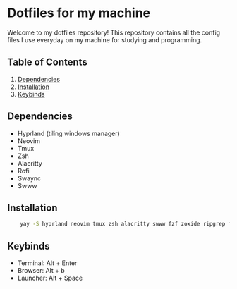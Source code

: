 # Dotfiles for my machine

Welcome to my dotfiles repository! This repository contains all the config files I use everyday on my machine for studying and programming.

## Table of Contents

1. [Dependencies](#Dependencies)
2. [Installation](#installation)
3. [Keybinds](#keybinds)

## Dependencies

- Hyprland (tiling windows manager)
- Neovim
- Tmux
- Zsh
- Alacritty
- Rofi
- Swaync
- Swww

## Installation

```sh
    yay -S hyprland neovim tmux zsh alacritty swww fzf zoxide ripgrep fd rofi waybar eza swaync
```

## Keybinds

- Terminal: Alt + Enter
- Browser: Alt + b
- Launcher: Alt + Space

